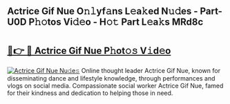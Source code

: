 ## Actrice Gif Nue O𝚗𝚕yf𝚊ns L𝚎a𝚔ed N𝚞𝚍es - Part-U0D P𝚑𝚘tos Vi𝚍𝚎o - H𝚘𝚝 Part L𝚎a𝚔s MRd8c

# <h2><a href="http://kf6jwlw.oniu.top/?m=Actrice+Gif+Nue">🔗👉 🔴 Actrice Gif Nue P𝚑ot𝚘𝚜 V𝚒d𝚎o</a></h2>

[![Actrice Gif Nue Nu𝚍e𝚜](https://i.imgur.com/0qMVB7G.gif)](http://kf6jwlw.oniu.top/?m=Actrice+Gif+Nue)
Online thought leader Actrice Gif Nue, known for disseminating dance and lifestyle knowledge, through performances and vlogs on social media. Compassionate social worker Actrice Gif Nue, famed for their kindness and dedication to helping those in need.  
